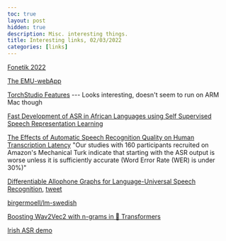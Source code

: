 ```yaml
---
toc: true
layout: post
hidden: true
description: Misc. interesting things.
title: Interesting links, 02/03/2022
categories: [links]
---
```


[Fonetik 2022](https://2022.fonetik.se/)

[The EMU-webApp](https://www.bas.uni-muenchen.de/~jmh/lehre/Rdf/EMU-SDMS/lesson6/06-emu-webApp.html)

[TorchStudio Features](https://www.torchstudio.ai/features/) --- Looks interesting, doesn't seem to run on ARM Mac though

[Fast Development of ASR in African Languages using Self Supervised Speech Representation Learning](https://arxiv.org/abs/2103.08993)

[The Effects of Automatic Speech Recognition Quality on Human Transcription Latency](https://dl.acm.org/doi/10.1145/2700648.2811331)
"Our studies with 160 participants recruited on Amazon's Mechanical Turk indicate that starting with the ASR output is worse unless it is sufficiently accurate (Word Error Rate (WER) is under 30%)"

[Differentiable Allophone Graphs for Language-Universal Speech Recognition](https://arxiv.org/abs/2107.11628),
[tweet](https://twitter.com/brianyan918/status/1420860185632022531)

[birgermoell/lm-swedish](https://huggingface.co/birgermoell/lm-swedish)

[Boosting Wav2Vec2 with n-grams in 🤗 Transformers](https://huggingface.co/blog/wav2vec2-with-ngram)

[Irish ASR demo](https://phoneticsrv3.lcs.tcd.ie/rec/irish_asr)

